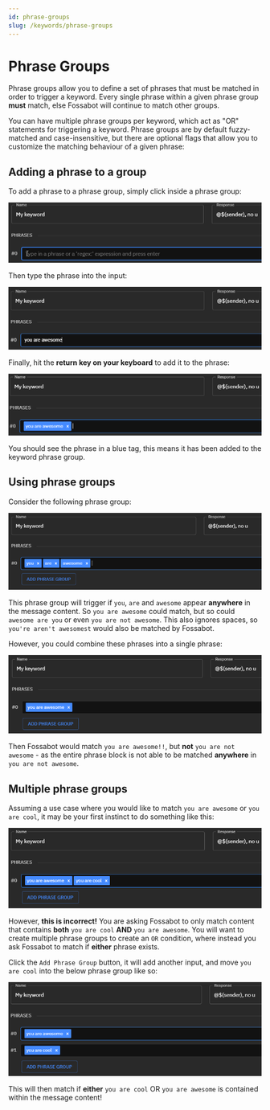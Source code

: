 ```yaml
---
id: phrase-groups
slug: /keywords/phrase-groups
---
```


# Phrase Groups

Phrase groups allow you to define a set of phrases that must be matched in order to trigger a keyword. Every single phrase within a given phrase group **must** match, else Fossabot will continue to match other groups.

You can have multiple phrase groups per keyword, which act as "OR" statements for triggering a keyword. Phrase groups are by default fuzzy-matched and case-insensitive, but there are optional flags that allow you to customize the matching behaviour of a given phrase:

## Adding a phrase to a group

To add a phrase to a phrase group, simply click inside a phrase group:

![First step to adding a phrase](../../static/img/keywords/adding-phrase-step-1.png)

Then type the phrase into the input:

![Second step to adding a phrase](../../static/img/keywords/adding-phrase-step-2.png)

Finally, hit the **return key on your keyboard** to add it to the phrase:

![Third step to adding a phrase](../../static/img/keywords/adding-phrase-step-3.png)

You should see the phrase in a blue tag, this means it has been added to the keyword phrase group.

## Using phrase groups

Consider the following phrase group:

![First example](../../static/img/keywords/example-1.png)

This phrase group will trigger if `you`, `are` and `awesome` appear **anywhere** in the message content. So `you are awesome` could match, but so could `awesome are you` or even `you are not awesome`. This also ignores spaces, so `you're aren't awesomest` would also be matched by Fossabot.

However, you could combine these phrases into a single phrase:

![Second example](../../static/img/keywords/example-2.png)

Then Fossabot would match `you are awesome!!`, but **not** `you are not awesome` - as the entire phrase block is not able to be matched **anywhere** in `you are not awesome`.

## Multiple phrase groups

Assuming a use case where you would like to match `you are awesome` or `you are cool`, it may be your first instinct to do something like this:

![Example of an incorrect phrase group](../../static/img/keywords/incorrect-phrase-group.png)

However, **this is incorrect!** You are asking Fossabot to only match content that contains **both** `you are cool` **AND** `you are awesome`. You will want to create multiple phrase groups to create an `OR` condition, where instead you ask Fossabot to match if **either** phrase exists.

Click the `Add Phrase Group` button, it will add another input, and move `you are cool` into the below phrase group like so:

![Example of a correct phrase group](../../static/img/keywords/correct-phrase-group.png)

This will then match if **either** `you are cool` OR `you are awesome` is contained within the message content!
